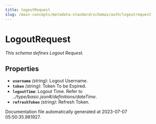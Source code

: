 ```yaml
---
title: logoutRequest
slug: /main-concepts/metadata-standard/schemas/auth/logoutrequest
---
```


# LogoutRequest

*This schema defines Logout Request.*

## Properties

- **`username`** *(string)*: Logout Username.
- **`token`** *(string)*: Token To be Expired.
- **`logoutTime`**: Logout Time. Refer to *../type/basic.json#/definitions/dateTime*.
- **`refreshToken`** *(string)*: Refresh Token.


Documentation file automatically generated at 2023-07-07 05:50:35.981927.
